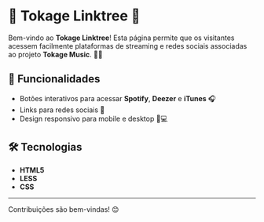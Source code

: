 # 🦎 Tokage Linktree 🦎

Bem-vindo ao **Tokage Linktree**! Esta página permite que os visitantes acessem facilmente plataformas de streaming e redes sociais associadas ao projeto **Tokage Music**. 🌿✨

## 🎯 Funcionalidades
- Botões interativos para acessar **Spotify**, **Deezer** e **iTunes** 🎧
- Links para redes sociais 📱
- Design responsivo para mobile e desktop 📱💻

## 🛠 Tecnologias
- **HTML5** 
- **LESS**
- **CSS**

---

Contribuições são bem-vindas! 😊
